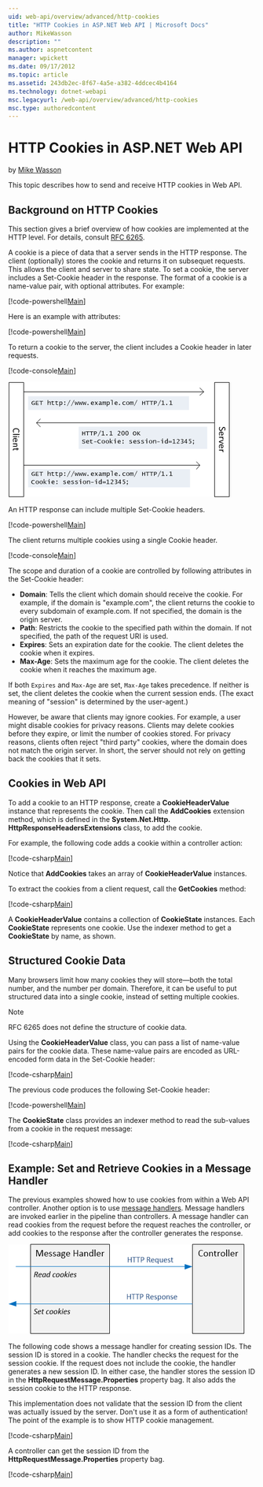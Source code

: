 ```yaml
---
uid: web-api/overview/advanced/http-cookies
title: "HTTP Cookies in ASP.NET Web API | Microsoft Docs"
author: MikeWasson
description: ""
ms.author: aspnetcontent
manager: wpickett
ms.date: 09/17/2012
ms.topic: article
ms.assetid: 243db2ec-8f67-4a5e-a382-4ddcec4b4164
ms.technology: dotnet-webapi
msc.legacyurl: /web-api/overview/advanced/http-cookies
msc.type: authoredcontent
---
```

HTTP Cookies in ASP.NET Web API
====================
by [Mike Wasson](https://github.com/MikeWasson)

This topic describes how to send and receive HTTP cookies in Web API.

## Background on HTTP Cookies

This section gives a brief overview of how cookies are implemented at the HTTP level. For details, consult [RFC 6265](http://tools.ietf.org/html/rfc6265).

A cookie is a piece of data that a server sends in the HTTP response. The client (optionally) stores the cookie and returns it on subsequet requests. This allows the client and server to share state. To set a cookie, the server includes a Set-Cookie header in the response. The format of a cookie is a name-value pair, with optional attributes. For example:

[!code-powershell[Main](http-cookies/samples/sample1.ps1)]

Here is an example with attributes:

[!code-powershell[Main](http-cookies/samples/sample2.ps1)]

To return a cookie to the server, the client includes a Cookie header in later requests.

[!code-console[Main](http-cookies/samples/sample3.cmd)]

![](http-cookies/_static/image1.png)

An HTTP response can include multiple Set-Cookie headers.

[!code-powershell[Main](http-cookies/samples/sample4.ps1)]

The client returns multiple cookies using a single Cookie header.

[!code-console[Main](http-cookies/samples/sample5.cmd)]

The scope and duration of a cookie are controlled by following attributes in the Set-Cookie header:

- **Domain**: Tells the client which domain should receive the cookie. For example, if the domain is "example.com", the client returns the cookie to every subdomain of example.com. If not specified, the domain is the origin server.
- **Path**: Restricts the cookie to the specified path within the domain. If not specified, the path of the request URI is used.
- **Expires**: Sets an expiration date for the cookie. The client deletes the cookie when it expires.
- **Max-Age**: Sets the maximum age for the cookie. The client deletes the cookie when it reaches the maximum age.

If both `Expires` and `Max-Age` are set, `Max-Age` takes precedence. If neither is set, the client deletes the cookie when the current session ends. (The exact meaning of "session" is determined by the user-agent.)

However, be aware that clients may ignore cookies. For example, a user might disable cookies for privacy reasons. Clients may delete cookies before they expire, or limit the number of cookies stored. For privacy reasons, clients often reject "third party" cookies, where the domain does not match the origin server. In short, the server should not rely on getting back the cookies that it sets.

## Cookies in Web API

To add a cookie to an HTTP response, create a **CookieHeaderValue** instance that represents the cookie. Then call the **AddCookies** extension method, which is defined in the **System.Net.Http. HttpResponseHeadersExtensions** class, to add the cookie.

For example, the following code adds a cookie within a controller action:

[!code-csharp[Main](http-cookies/samples/sample6.cs)]

Notice that **AddCookies** takes an array of **CookieHeaderValue** instances.

To extract the cookies from a client request, call the **GetCookies** method:

[!code-csharp[Main](http-cookies/samples/sample7.cs)]

A **CookieHeaderValue** contains a collection of **CookieState** instances. Each **CookieState** represents one cookie. Use the indexer method to get a **CookieState** by name, as shown.

## Structured Cookie Data

Many browsers limit how many cookies they will store&#8212;both the total number, and the number per domain. Therefore, it can be useful to put structured data into a single cookie, instead of setting multiple cookies.

> [!NOTE]
> RFC 6265 does not define the structure of cookie data.


Using the **CookieHeaderValue** class, you can pass a list of name-value pairs for the cookie data. These name-value pairs are encoded as URL-encoded form data in the Set-Cookie header:

[!code-csharp[Main](http-cookies/samples/sample8.cs)]

The previous code produces the following Set-Cookie header:

[!code-powershell[Main](http-cookies/samples/sample9.ps1)]

The **CookieState** class provides an indexer method to read the sub-values from a cookie in the request message:

[!code-csharp[Main](http-cookies/samples/sample10.cs)]

## Example: Set and Retrieve Cookies in a Message Handler

The previous examples showed how to use cookies from within a Web API controller. Another option is to use [message handlers](http-message-handlers.md). Message handlers are invoked earlier in the pipeline than controllers. A message handler can read cookies from the request before the request reaches the controller, or add cookies to the response after the controller generates the response.

![](http-cookies/_static/image2.png)

The following code shows a message handler for creating session IDs. The session ID is stored in a cookie. The handler checks the request for the session cookie. If the request does not include the cookie, the handler generates a new session ID. In either case, the handler stores the session ID in the **HttpRequestMessage.Properties** property bag. It also adds the session cookie to the HTTP response.

This implementation does not validate that the session ID from the client was actually issued by the server. Don't use it as a form of authentication! The point of the example is to show HTTP cookie management.

[!code-csharp[Main](http-cookies/samples/sample11.cs)]

A controller can get the session ID from the **HttpRequestMessage.Properties** property bag.

[!code-csharp[Main](http-cookies/samples/sample12.cs)]
